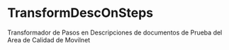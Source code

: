 # TransformDescOnSteps
Transformador de Pasos en Descripciones de documentos de Prueba del Area de Calidad de Movilnet
